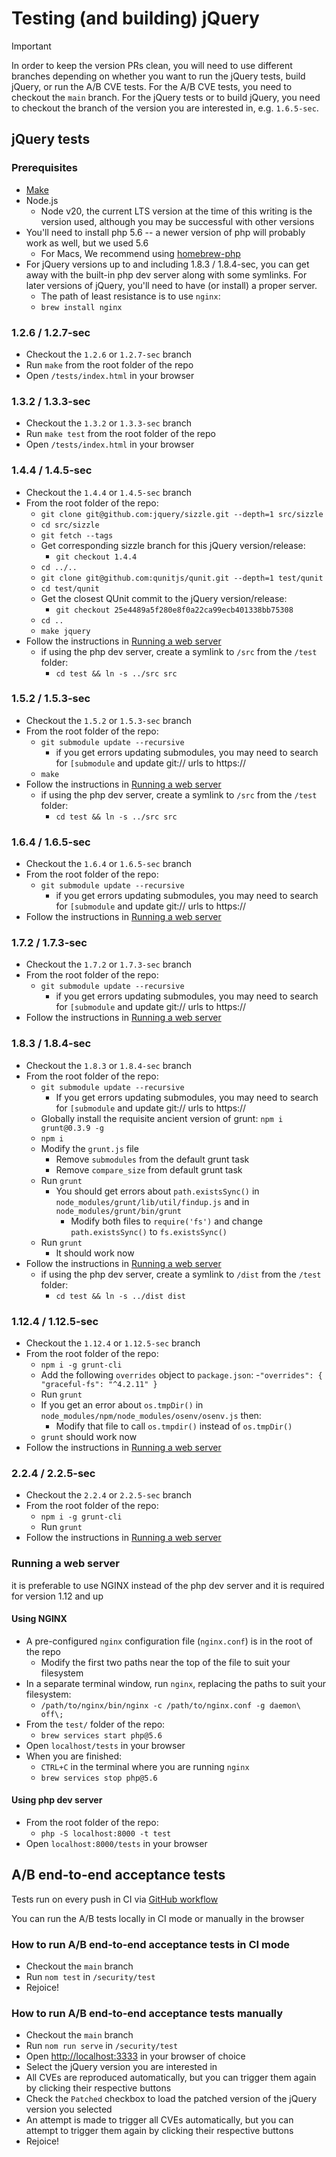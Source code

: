 # Testing (and building) jQuery

> [!IMPORTANT]
> In order to keep the version PRs clean, you will need to use different branches depending on whether you want to run the jQuery tests, build jQuery, or run the A/B CVE tests. For the A/B CVE tests, you need to checkout the `main` branch. For the jQuery tests or to build jQuery, you need to checkout the branch of the version you are interested in, e.g. `1.6.5-sec`.

## jQuery tests

### Prerequisites

- [Make](https://en.wikipedia.org/wiki/Make_(software))
- Node.js
  - Node v20, the current LTS version at the time of this writing is the version used, although you may be successful with other versions
- You'll need to install php 5.6 -- a newer version of php will probably work as well, but we used 5.6
  - For Macs, We recommend using [homebrew-php](https://github.com/shivammathur/homebrew-php)
- For jQuery versions up to and including 1.8.3 / 1.8.4-sec, you can get away with the built-in php dev server along with some symlinks. For later versions of jQuery, you'll need to have (or install) a proper server.
  - The path of least resistance is to use `nginx`:
  - `brew install nginx`

### 1.2.6 / 1.2.7-sec

- Checkout the `1.2.6` or `1.2.7-sec` branch
- Run `make` from the root folder of the repo
- Open `/tests/index.html` in your browser

### 1.3.2 / 1.3.3-sec

- Checkout the `1.3.2` or `1.3.3-sec` branch
- Run `make test` from the root folder of the repo
- Open `/tests/index.html` in your browser

### 1.4.4 / 1.4.5-sec

- Checkout the `1.4.4` or `1.4.5-sec` branch
- From the root folder of the repo:
  - `git clone git@github.com:jquery/sizzle.git --depth=1 src/sizzle`
  - `cd src/sizzle`
  - `git fetch --tags`
  - Get corresponding sizzle branch for this jQuery version/release:
    - `git checkout 1.4.4`
  - `cd ../..`
  - `git clone git@github.com:qunitjs/qunit.git --depth=1 test/qunit`
  - `cd test/qunit`
  - Get the closest QUnit commit to the jQuery version/release:
    - `git checkout 25e4489a5f280e8f0a22ca99ecb401338bb75308`
  - `cd ..`
  - `make jquery`
- Follow the instructions in [Running a web server](#running-a-web-server)
  - if using the php dev server, create a symlink to `/src` from the `/test` folder:
    - `cd test && ln -s ../src src`

### 1.5.2 / 1.5.3-sec

- Checkout the `1.5.2` or `1.5.3-sec` branch
- From the root folder of the repo:
  - `git submodule update --recursive`
    - if you get errors updating submodules, you may need to search for `[submodule` and update git:// urls to https://
  - `make`
- Follow the instructions in [Running a web server](#running-a-web-server)
  - if using the php dev server, create a symlink to `/src` from the `/test` folder:
    - `cd test && ln -s ../src src`

### 1.6.4 / 1.6.5-sec

- Checkout the `1.6.4` or `1.6.5-sec` branch
- From the root folder of the repo:
  - `git submodule update --recursive`
    - if you get errors updating submodules, you may need to search for `[submodule` and update git:// urls to https://
- Follow the instructions in [Running a web server](#running-a-web-server)

### 1.7.2 / 1.7.3-sec

- Checkout the `1.7.2` or `1.7.3-sec` branch
- From the root folder of the repo:
  - `git submodule update --recursive`
    - if you get errors updating submodules, you may need to search for `[submodule` and update git:// urls to https://
- Follow the instructions in [Running a web server](#running-a-web-server)

### 1.8.3 / 1.8.4-sec

- Checkout the `1.8.3` or `1.8.4-sec` branch
- From the root folder of the repo:
  - `git submodule update --recursive`
    - If you get errors updating submodules, you may need to search for `[submodule` and update git:// urls to https://
  - Globally install the requisite ancient version of grunt: `npm i grunt@0.3.9 -g`
  - `npm i`
  - Modify the `grunt.js` file
    - Remove `submodules` from the default grunt task
    - Remove `compare_size` from default grunt task
  - Run `grunt`
    - You should get errors about `path.existsSync()` in `node_modules/grunt/lib/util/findup.js` and in `node_modules/grunt/bin/grunt`
      - Modify both files to `require('fs')` and change `path.existsSync()` to `fs.existsSync()`
  - Run `grunt`
    - It should work now
- Follow the instructions in [Running a web server](#running-a-web-server)
  - if using the php dev server, create a symlink to `/dist` from the `/test` folder:
    - `cd test && ln -s ../dist dist`

### 1.12.4 / 1.12.5-sec

- Checkout the `1.12.4` or `1.12.5-sec` branch
- From the root folder of the repo:
  - `npm i -g grunt-cli`
  - Add the following `overrides` object to `package.json`:
    -`"overrides": { "graceful-fs": "^4.2.11" }`
  - Run `grunt`
  - If you get an error about `os.tmpDir()` in `node_modules/npm/node_modules/osenv/osenv.js` then:
    - Modify that file to call `os.tmpdir()` instead of `os.tmpDir()`
  - `grunt` should work now
- Follow the instructions in [Running a web server](#running-a-web-server)

### 2.2.4 / 2.2.5-sec

- Checkout the `2.2.4` or `2.2.5-sec` branch
- From the root folder of the repo:
  - `npm i -g grunt-cli`
  - Run `grunt`
- Follow the instructions in [Running a web server](#running-a-web-server)

### Running a web server

it is preferable to use NGINX instead of the php dev server and it is required for version 1.12 and up

#### Using NGINX

- A pre-configured `nginx` configuration file (`nginx.conf`) is in the root of the repo
  - Modify the first two paths near the top of the file to suit your filesystem
- In a separate terminal window, run `nginx`, replacing the paths to suit your filesystem:
  - `/path/to/nginx/bin/nginx -c /path/to/nginx.conf -g daemon\ off\;`
- From the `test/` folder of the repo:
  - `brew services start php@5.6`
- Open `localhost/tests` in your browser
- When you are finished:
  - `CTRL+C` in the terminal where you are running `nginx`
  - `brew services stop php@5.6`

#### Using php dev server

- From the root folder of the repo:
  - `php -S localhost:8000 -t test`
- Open `localhost:8000/tests` in your browser

## A/B end-to-end acceptance tests

Tests run on every push in CI via [GitHub workflow](https://github.com/ctcpip/jquery-security-patches/actions/workflows/security-test.yml)

You can run the A/B tests locally in CI mode or manually in the browser

### How to run A/B end-to-end acceptance tests in CI mode

- Checkout the `main` branch
- Run `nom test` in `/security/test`
- Rejoice!

### How to run A/B end-to-end acceptance tests manually

- Checkout the `main` branch
- Run `nom run serve` in `/security/test`
- Open <http://localhost:3333> in your browser of choice
- Select the jQuery version you are interested in
- All CVEs are reproduced automatically, but you can trigger them again by clicking their respective buttons
- Check the `Patched` checkbox to load the patched version of the jQuery version you selected
- An attempt is made to trigger all CVEs automatically, but you can attempt to trigger them again by clicking their respective buttons
- Rejoice!
